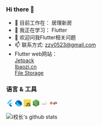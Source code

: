 ### Hi there 👋

- 🔭 目前工作在： 居理新房
- 🌱 我正在学习： Flutter
- 💬 欢迎问我Flutter相关问题
- 📫 联系方式: zzy0523@gmail.com
- Flutter web网站：
<br> [Jetpack](http://jetpack.net.cn) 
<br> [Ibaozi.cn](Http://jetpack.ibaozi.cn) 
<br> [File Storage](Http://file.ibaozi.cn/ftp/)

### 语言 & 工具

<code><img height="20" src="https://raw.githubusercontent.com/github/explore/80688e429a7d4ef2fca1e82350fe8e3517d3494d/topics/flutter/flutter.png"></code>
<code><img height="20" src="https://raw.githubusercontent.com/github/explore/80688e429a7d4ef2fca1e82350fe8e3517d3494d/topics/dart/dart.png"></code>
<code><img height="20" src="https://raw.githubusercontent.com/github/explore/80688e429a7d4ef2fca1e82350fe8e3517d3494d/topics/javascript/javascript.png"></code>
<code><img height="20" src="https://raw.githubusercontent.com/github/explore/80688e429a7d4ef2fca1e82350fe8e3517d3494d/topics/nodejs/nodejs.png"></code>
<code><img height="20" src="https://raw.githubusercontent.com/github/explore/80688e429a7d4ef2fca1e82350fe8e3517d3494d/topics/mysql/mysql.png"></code>
<code><img height="20" src="https://raw.githubusercontent.com/github/explore/80688e429a7d4ef2fca1e82350fe8e3517d3494d/topics/git/git.png"></code>


![i校长's github stats](https://github-readme-stats.vercel.app/api?username=ibaozi-cn&count_private=true)

<!--
**ibaozi-cn/ibaozi-cn** is a ✨ _special_ ✨ repository because its `README.md` (this file) appears on your GitHub profile.

Here are some ideas to get you started:

- 🔭 I’m currently working on Julive
- 🌱 I’m currently learning Flutter
- 💬 Welcome Ask me about Flutter
- 📫 How to reach me: zzy0523@gmail.com
- 😄 Pronouns: ...
- ⚡ Fun fact: ...
-->
